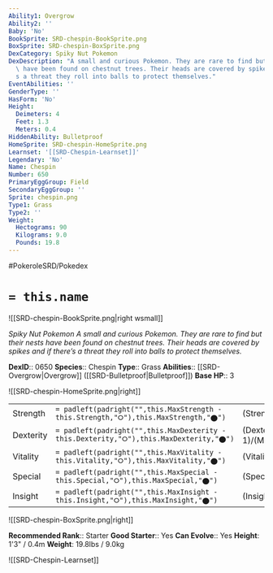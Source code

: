 ```yaml
---
Ability1: Overgrow
Ability2: ''
Baby: 'No'
BookSprite: SRD-chespin-BookSprite.png
BoxSprite: SRD-chespin-BoxSprite.png
DexCategory: Spiky Nut Pokemon
DexDescription: "A small and curious Pokemon. They are rare to find but their nests\
  \ have been found on chestnut trees. Their heads are covered by spikes and if there\u2019\
  s a threat they roll into balls to protect themselves."
EventAbilities: ''
GenderType: ''
HasForm: 'No'
Height:
  Deimeters: 4
  Feet: 1.3
  Meters: 0.4
HiddenAbility: Bulletproof
HomeSprite: SRD-chespin-HomeSprite.png
Learnset: '[[SRD-Chespin-Learnset]]'
Legendary: 'No'
Name: Chespin
Number: 650
PrimaryEggGroup: Field
SecondaryEggGroup: ''
Sprite: chespin.png
Type1: Grass
Type2: ''
Weight:
  Hectograms: 90
  Kilograms: 9.0
  Pounds: 19.8
---
```


#PokeroleSRD/Pokedex

# `= this.name`

![[SRD-chespin-BookSprite.png|right wsmall]]

*Spiky Nut Pokemon*
*A small and curious Pokemon. They are rare to find but their nests have been found on chestnut trees. Their heads are covered by spikes and if there’s a threat they roll into balls to protect themselves.*

**DexID**:: 0650
**Species**:: Chespin
**Type**:: Grass
**Abilities**:: [[SRD-Overgrow|Overgrow]] ([[SRD-Bulletproof|Bulletproof]])
**Base HP**:: 3

![[SRD-chespin-HomeSprite.png|right]]

|           |                                                                                        |                                          |
| --------- | -------------------------------------------------------------------------------------- | ---------------------------------------- |
| Strength  | `= padleft(padright("",this.MaxStrength - this.Strength,"⭘"),this.MaxStrength,"⬤")`    | (Strength::2)/(MaxStrength::4)   |
| Dexterity | `= padleft(padright("",this.MaxDexterity - this.Dexterity,"⭘"),this.MaxDexterity,"⬤")` | (Dexterity:: 1)/(MaxDexterity::3) |
| Vitality  | `= padleft(padright("",this.MaxVitality - this.Vitality,"⭘"),this.MaxVitality,"⬤")`    | (Vitality::2)/(MaxVitality::4)   |
| Special   | `= padleft(padright("",this.MaxSpecial - this.Special,"⭘"),this.MaxSpecial,"⬤")`       | (Special::2)/(MaxSpecial::4)     |
| Insight   | `= padleft(padright("",this.MaxInsight - this.Insight,"⭘"),this.MaxInsight,"⬤")`       | (Insight::2)/(MaxInsight::4)     |

![[SRD-chespin-BoxSprite.png|right]]

**Recommended Rank**:: Starter
**Good Starter**:: Yes
**Can Evolve**:: Yes
**Height**: 1'3" / 0.4m
**Weight**: 19.8lbs / 9.0kg

![[SRD-Chespin-Learnset]]
